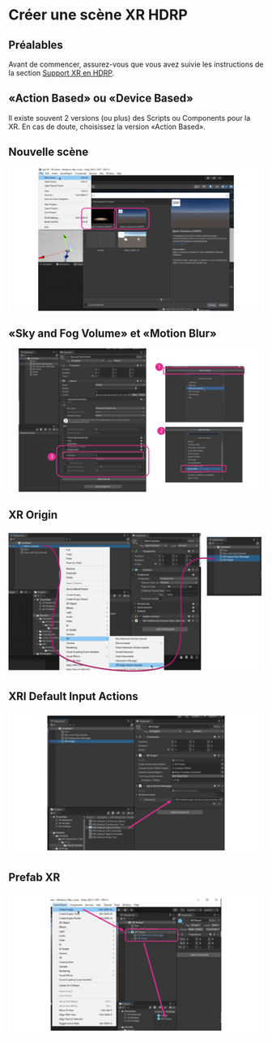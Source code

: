 # Créer une scène XR HDRP

## Préalables

Avant de commencer, assurez-vous que vous avez suivie les instructions de la section [Support XR en HDRP](./xr_introduction/xr_introduction.md).

## «Action Based» ou «Device Based»

Il existe souvent 2 versions (ou plus) des Scripts ou Components pour la XR. En cas de doute, choisissez la version «Action Based».

## Nouvelle scène

![Créez une nouvelle scène HDRP (de nuit ou de jour)](./Diapositive4.svg)

## «Sky and Fog Volume» et «Motion Blur» 

![Ajoutez l'«Override» «Motion Blur» et activez son intensité à 0 pour désactiver le «Motion Blur»](./Diapositive1.svg)

## XR Origin

![À l'aide d'un clic droit sur la caméra, la convertir en «XR Origin (Action-based)» ce qui devrait aussi ajouter un «XR Interaction Manager»](./Diapositive2.svg)

## XRI Default Input Actions

![Ajoutez un Component «Input Action Manager» au «XR Origin» et glissez-y le «XRI Default Input Actions»](./Diapositive3.svg)

## Prefab XR

![Ajoutez le «XR Origin» et le «XR Interaction Mangager» à un nouvel GameObjet nommé «XR Player» et convertissez le en Prefab](./Diapositive5.svg)